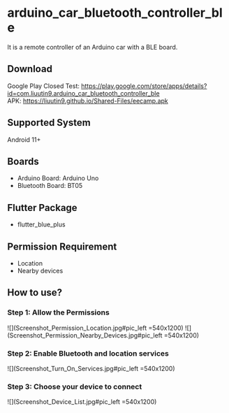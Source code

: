 # arduino_car_bluetooth_controller_ble
It is a remote controller of an Arduino car with a BLE board.

## Download
Google Play Closed Test: https://play.google.com/store/apps/details?id=com.liuutin9.arduino_car_bluetooth_controller_ble  
APK: https://liuutin9.github.io/Shared-Files/eecamp.apk

## Supported System
Android 11+

## Boards
- Arduino Board: Arduino Uno
- Bluetooth Board: BT05

## Flutter Package
- flutter_blue_plus

## Permission Requirement
- Location
- Nearby devices

## How to use?
### Step 1: Allow the Permissions
![](Screenshot_Permission_Location.jpg#pic_left =540x1200)
![](Screenshot_Permission_Nearby_Devices.jpg#pic_left =540x1200)
### Step 2: Enable Bluetooth and location services
![](Screenshot_Turn_On_Services.jpg#pic_left =540x1200)
### Step 3: Choose your device to connect
![](Screenshot_Device_List.jpg#pic_left =540x1200)